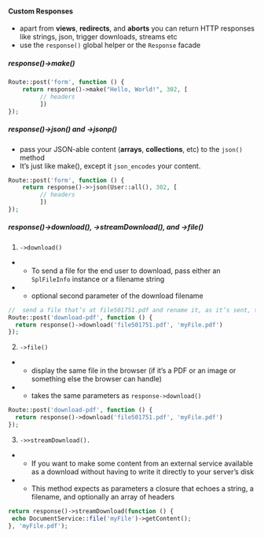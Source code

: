 <!-- @format -->

#### Custom Responses

- apart from **views**, **redirects**, and **aborts** you can return HTTP responses like strings, json, trigger downloads, streams etc
- use the `response()` global helper or the `Response` facade

##### response()->make()

```php
Route::post('form', function () {
    return response()->make("Hello, World!", 302, [
         // headers
         ])
});
```

##### response()->json() and ->jsonp()

- pass your JSON-able content (**arrays**, **collections**, etc) to the `json()` method
- It’s just like make(), except it `json_encodes` your content.

```php
Route::post('form', function () {
    return response()->>json(User::all(), 302, [
         // headers
         ])
});
```

##### response()->download(), ->streamDownload(), and ->file()

1. `->download()`

- - To send a file for the end user to download, pass either an `SplFileInfo` instance or a filename string
- - optional second parameter of the download filename

```php
//  send a file that’s at file501751.pdf and rename it, as it’s sent, to myFile.pdf
Route::post('download-pdf', function () {
  return response()->download('file501751.pdf', 'myFile.pdf')
});
```

2. `->file() `

- - display the same file in the browser (if it’s a PDF or an image or something else the browser can handle)
- - takes the same parameters as `response->download()`

```php
Route::post('download-pdf', function () {
  return response()->download('file501751.pdf', 'myFile.pdf')
});
```

3. `->>streamDownload().`

- - If you want to make some content from an external service available as a download without having to write it directly to your server’s disk
- - This method expects as parameters a closure that echoes a string, a filename, and optionally an array of headers

```php
return response()->streamDownload(function () {
 echo DocumentService::file('myFile')->getContent();
}, 'myFile.pdf');
```
